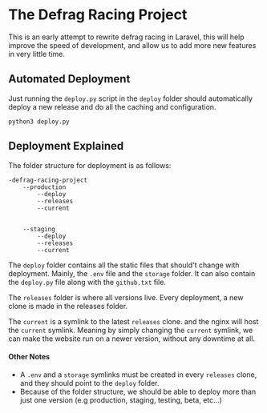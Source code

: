# The Defrag Racing Project

This is an early attempt to rewrite defrag racing in Laravel, this will help improve the speed of development, and allow us to add more new features in very little time.

## Automated Deployment
Just running the `deploy.py` script in the `deploy` folder should automatically deploy a new release and do all the caching and configuration.

```
python3 deploy.py
```

## Deployment Explained
The folder structure for deployment is as follows:
```
-defrag-racing-project
    --production
        --deploy
        --releases
        --current

    
    --staging
        --deploy
        --releases
        --current
```

The `deploy` folder contains all the static files that should't change with deployment.
Mainly, the `.env` file and the `storage` folder.
It can also contain the `deploy.py` file along with the `github.txt` file.

The `releases` folder is where all versions live. Every deployment, a new clone is made in the releases folder.

The `current` is a symlink to the latest `releases` clone. and the nginx will host the `current` symlink.
Meaning by simply changing the `current` symlink, we can make the website run on a newer version, without any downtime at all.

#### Other Notes
- A `.env` and a `storage` symlinks must be created in every `releases` clone, and they should point to the `deploy` folder.
- Because of the folder structure, we should be able to deploy more than just one version (e.g production, staging, testing, beta, etc...)
